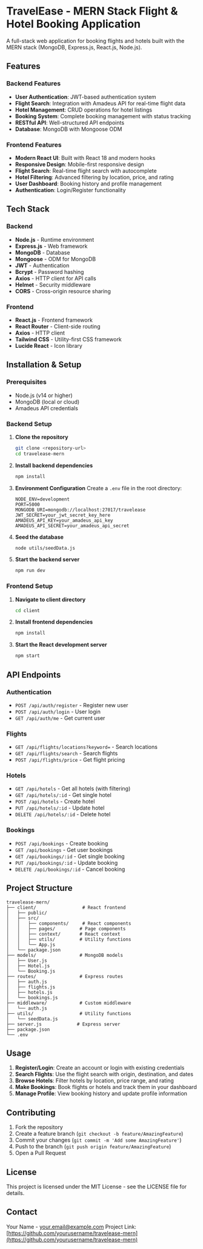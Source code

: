 # TravelEase - MERN Stack Flight & Hotel Booking Application

A full-stack web application for booking flights and hotels built with the MERN stack (MongoDB, Express.js, React.js, Node.js).

## Features

### Backend Features
- **User Authentication**: JWT-based authentication system
- **Flight Search**: Integration with Amadeus API for real-time flight data
- **Hotel Management**: CRUD operations for hotel listings
- **Booking System**: Complete booking management with status tracking
- **RESTful API**: Well-structured API endpoints
- **Database**: MongoDB with Mongoose ODM

### Frontend Features
- **Modern React UI**: Built with React 18 and modern hooks
- **Responsive Design**: Mobile-first responsive design
- **Flight Search**: Real-time flight search with autocomplete
- **Hotel Filtering**: Advanced filtering by location, price, and rating
- **User Dashboard**: Booking history and profile management
- **Authentication**: Login/Register functionality

## Tech Stack

### Backend
- **Node.js** - Runtime environment
- **Express.js** - Web framework
- **MongoDB** - Database
- **Mongoose** - ODM for MongoDB
- **JWT** - Authentication
- **Bcrypt** - Password hashing
- **Axios** - HTTP client for API calls
- **Helmet** - Security middleware
- **CORS** - Cross-origin resource sharing

### Frontend
- **React.js** - Frontend framework
- **React Router** - Client-side routing
- **Axios** - HTTP client
- **Tailwind CSS** - Utility-first CSS framework
- **Lucide React** - Icon library

## Installation & Setup

### Prerequisites
- Node.js (v14 or higher)
- MongoDB (local or cloud)
- Amadeus API credentials

### Backend Setup

1. **Clone the repository**
   ```bash
   git clone <repository-url>
   cd travelease-mern
   ```

2. **Install backend dependencies**
   ```bash
   npm install
   ```

3. **Environment Configuration**
   Create a `.env` file in the root directory:
   ```env
   NODE_ENV=development
   PORT=5000
   MONGODB_URI=mongodb://localhost:27017/travelease
   JWT_SECRET=your_jwt_secret_key_here
   AMADEUS_API_KEY=your_amadeus_api_key
   AMADEUS_API_SECRET=your_amadeus_api_secret
   ```

4. **Seed the database**
   ```bash
   node utils/seedData.js
   ```

5. **Start the backend server**
   ```bash
   npm run dev
   ```

### Frontend Setup

1. **Navigate to client directory**
   ```bash
   cd client
   ```

2. **Install frontend dependencies**
   ```bash
   npm install
   ```

3. **Start the React development server**
   ```bash
   npm start
   ```

## API Endpoints

### Authentication
- `POST /api/auth/register` - Register new user
- `POST /api/auth/login` - User login
- `GET /api/auth/me` - Get current user

### Flights
- `GET /api/flights/locations?keyword=` - Search locations
- `GET /api/flights/search` - Search flights
- `POST /api/flights/price` - Get flight pricing

### Hotels
- `GET /api/hotels` - Get all hotels (with filtering)
- `GET /api/hotels/:id` - Get single hotel
- `POST /api/hotels` - Create hotel
- `PUT /api/hotels/:id` - Update hotel
- `DELETE /api/hotels/:id` - Delete hotel

### Bookings
- `POST /api/bookings` - Create booking
- `GET /api/bookings` - Get user bookings
- `GET /api/bookings/:id` - Get single booking
- `PUT /api/bookings/:id` - Update booking
- `DELETE /api/bookings/:id` - Cancel booking

## Project Structure

```
travelease-mern/
├── client/                 # React frontend
│   ├── public/
│   ├── src/
│   │   ├── components/     # React components
│   │   ├── pages/         # Page components
│   │   ├── context/       # React context
│   │   ├── utils/         # Utility functions
│   │   └── App.js
│   └── package.json
├── models/                # MongoDB models
│   ├── User.js
│   ├── Hotel.js
│   └── Booking.js
├── routes/                # Express routes
│   ├── auth.js
│   ├── flights.js
│   ├── hotels.js
│   └── bookings.js
├── middleware/            # Custom middleware
│   └── auth.js
├── utils/                 # Utility functions
│   └── seedData.js
├── server.js             # Express server
├── package.json
└── .env
```

## Usage

1. **Register/Login**: Create an account or login with existing credentials
2. **Search Flights**: Use the flight search with origin, destination, and dates
3. **Browse Hotels**: Filter hotels by location, price range, and rating
4. **Make Bookings**: Book flights or hotels and track them in your dashboard
5. **Manage Profile**: View booking history and update profile information

## Contributing

1. Fork the repository
2. Create a feature branch (`git checkout -b feature/AmazingFeature`)
3. Commit your changes (`git commit -m 'Add some AmazingFeature'`)
4. Push to the branch (`git push origin feature/AmazingFeature`)
5. Open a Pull Request

## License

This project is licensed under the MIT License - see the LICENSE file for details.

## Contact

Your Name - your.email@example.com
Project Link: [https://github.com/yourusername/travelease-mern](https://github.com/yourusername/travelease-mern)
